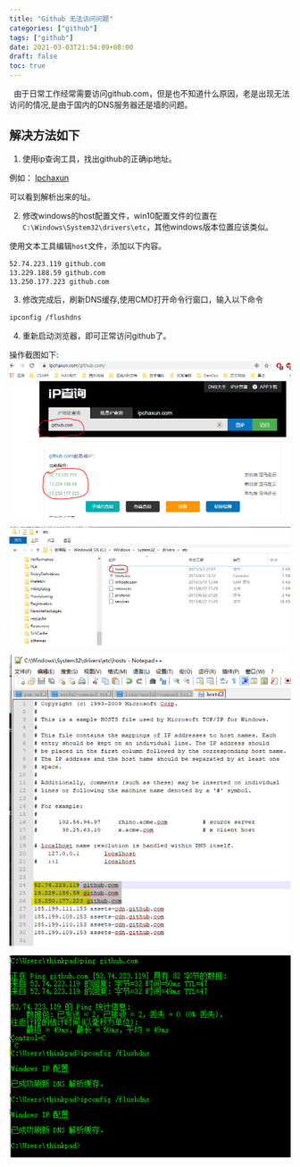 ```yaml
---
title: "Github 无法访问问题"
categories: ["github"]
tags: ["github"]
date: 2021-03-03T21:54:09+08:00
draft: false
toc: true
---
```


&nbsp;&nbsp;由于日常工作经常需要访问github.com，但是也不知道什么原因，老是出现无法访问的情况,是由于国内的DNS服务器还是墙的问题。

## 解决方法如下

1. 使用ip查询工具，找出github的正确ip地址。

例如： [Ipchaxun](https://ipchaxun.com/)

可以看到解析出来的址。

2. 修改windows的host配置文件，win10配置文件的位置在`C:\Windows\System32\drivers\etc`，其他windows版本位置应该类似。

使用文本工具编辑`host`文件，添加以下内容。
```
52.74.223.119 github.com
13.229.188.59 github.com
13.250.177.223 github.com
```



3. 修改完成后，刷新DNS缓存,使用CMD打开命令行窗口，输入以下命令
```bash
ipconfig /flushdns
```

4. 重新启动浏览器，即可正常访问github了。



操作截图如下: 
![](ip-chaxun.PNG)

![](host-file.PNG)

![](host-file-update.PNG)

![](flush-dns.PNG)